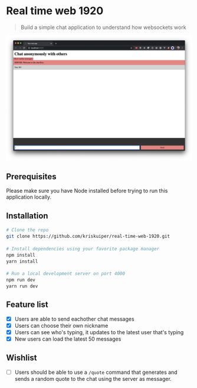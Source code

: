 # Real time web 1920
> Build a simple chat application to understand how websockets work

![Home page](assets/test-app-interface.png)

## Prerequisites
Please make sure you have Node installed before trying to run this application locally.

## Installation
```bash
# Clone the repo
git clone https://github.com/kriskuiper/real-time-web-1920.git

# Install dependencies using your favorite package manager
npm install
yarn install

# Run a local development server on port 4000
npm run dev
yarn run dev
```

## Feature list
- [x] Users are able to send eachother chat messages
- [x] Users can choose their own nickname
- [x] Users can see who's typing, it updates to the latest user that's typing
- [x] New users can load the latest 50 messages

## Wishlist
- [ ] Users should be able to use a `/quote` command that generates and sends a random quote to the chat using the server as messager.
